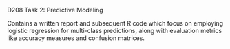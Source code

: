 D208 Task 2: Predictive Modeling

Contains a written report and subsequent R code which focus on employing logistic regression for multi-class predictions, along with evaluation metrics like accuracy measures and confusion matrices.
